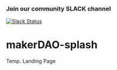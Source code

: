 ### Join our community SLACK channel

[![Slack Status](http://slack.makerdao.com/badge.svg)](https:/slack.makerdao.com)

# makerDAO-splash

Temp. Landing Page
